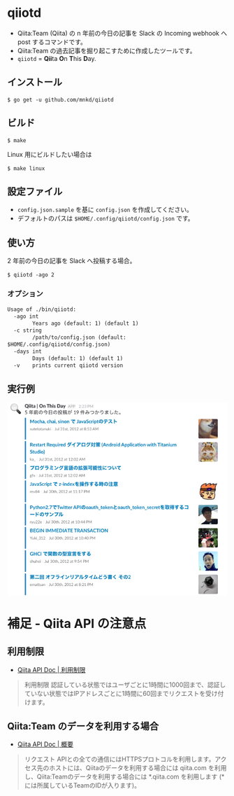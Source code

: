 # qiiotd
* Qiita:Team (Qiita) の n 年前の今日の記事を Slack の Incoming webhook へ post するコマンドです。
* Qiita:Team の過去記事を掘り起こすために作成したツールです。
* `qiiotd` = **Qii**ta **O**n **T**his **D**ay.

## インストール
```
$ go get -u github.com/mnkd/qiiotd
```

## ビルド
```
$ make
```

Linux 用にビルドしたい場合は

```
$ make linux
```

## 設定ファイル
* `config.json.sample` を基に `config.json` を作成してください。
* デフォルトのパスは `$HOME/.config/qiiotd/config.json` です。

## 使い方

2 年前の今日の記事を Slack へ投稿する場合。

```
$ qiiotd -ago 2
```

### オプション
```
Usage of ./bin/qiiotd:
  -ago int
    	Years ago (default: 1) (default 1)
  -c string
    	/path/to/config.json (default: $HOME/.config/qiiotd/config.json)
  -days int
    	Days (default: 1) (default 1)
  -v	prints current qiiotd version
```

## 実行例
![slack](images/slack.png)

# 補足 - Qiita API の注意点
## 利用制限
- [Qiita API Doc | 利用制限](http://qiita.com/api/v2/docs#認証中のユーザ)

> 利用制限
> 認証している状態ではユーザごとに1時間に1000回まで、認証していない状態ではIPアドレスごとに1時間に60回までリクエストを受け付けます。

## Qiita:Team のデータを利用する場合
- [Qiita API Doc | 概要](http://qiita.com/api/v2/docs#概要)

> リクエスト
> APIとの全ての通信にはHTTPSプロトコルを利用します。アクセス先のホストには、Qiitaのデータを利用する場合には qiita.com を利用し、Qiita:Teamのデータを利用する場合には *.qiita.com を利用します (*には所属しているTeamのIDが入ります)。
